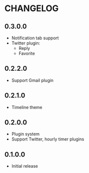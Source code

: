 # CHANGELOG

## 0.3.0.0
- Notification tab support
- Twitter plugin:
  + Reply
  + Favorite

## 0.2.2.0
- Support Gmail plugin

## 0.2.1.0
- Timeline theme

## 0.2.0.0
- Plugin system
- Support Twitter, hourly timer plugins

## 0.1.0.0
- Initial release

